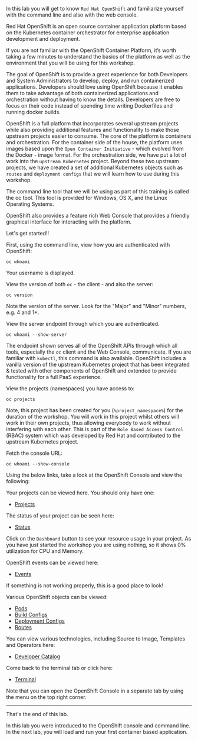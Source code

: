 In this lab you will get to know ``Red Hat OpenShift`` and familiarize yourself with the command line and also with the web console. 

Red Hat OpenShift is an open source container application platform based on the Kubernetes container orchestrator for enterprise application development and deployment. 

If you are not familiar with the OpenShift Container Platform, it’s worth taking a few minutes to understand the basics of the platform as well as the environment that you will be using for this workshop.

The goal of OpenShift is to provide a great experience for both Developers and System Administrators to develop, deploy, and run containerized applications. Developers should love using OpenShift because it enables them to take advantage of both containerized applications and orchestration without having to know the details. Developers are free to focus on their code instead of spending time writing Dockerfiles and running docker builds.

OpenShift is a full platform that incorporates several upstream projects while also providing additional features and functionality to make those upstream projects easier to consume. The core of the platform is containers and orchestration. For the container side of the house, the platform uses images based upon the ``Open Container Initiative`` - which evolved from the Docker - image format. For the orchestration side, we have put a lot of work into the ``upstream Kubernetes`` project. Beyond these two upstream projects, we have created a set of additional Kubernetes objects such as ``routes`` and ``deployment configs`` that we will learn how to use during this workshop.

The command line tool that we will be using as part of this training is called the oc tool. This tool is provided for Windows, OS X, and the Linux Operating Systems.

OpenShift also provides a feature rich Web Console that provides a friendly graphical interface for interacting with the platform.

Let's get started!! 

First, using the command line, view how you are authenticated with OpenShift:

```execute
oc whoami
```

Your username is displayed.  

View the version of both ``oc`` - the client - and also the server:

```execute
oc version
```

Note the version of the server. Look for the "Major" and "Minor" numbers, e.g. 4 and 1+.

View the server endpoint through which you are authenticated.  

```execute
oc whoami --show-server
```

The endpoint shown serves all of the OpenShift APIs through which all tools, especially the ``oc`` client and the Web Console, communicate. If you are familiar with ``kubectl``, this command is also available. OpenShift includes a vanilla version of the upstream Kubernetes project that has been integrated & tested with other components of OpenShift and extended to provide functionality for a full PaaS experience. 

View the projects (namespaces) you have access to:

```execute
oc projects
```

Note, this project has been created for you (``%project_namespace%``) for the duration of the workshop. You will work in this project whilst others will work in their own projects, thus allowing everybody to work without interfering with each other.  This is part of the ``Role Based Access Control`` (RBAC) system which was developed by Red Hat and contributed to the upstream Kubernetes project. 

Fetch the console URL:

```execute
oc whoami --show-console
```

Using the below links, take a look at the OpenShift Console and view the following:

Your projects can be viewed here.  You should only have one: 

* [Projects](%console_url%) 

The status of your project can be seen here:

* [Status](%console_url%/overview/ns/%project_namespace%)

Click on the ``Dashboard`` button to see your resource usage in your project. As you have just started the workshop you are using nothing, so it shows 0% utilization for CPU and Memory.  

OpenShift events can be viewed here:

* [Events](%console_url%/k8s/ns/%project_namespace%/events)

If something is not working properly, this is a good place to look! 

Various OpenShift objects can be viewed:

* [Pods](%console_url%/k8s/ns/%project_namespace%/pods) 
* [Build Configs](%console_url%/k8s/ns/%project_namespace%/buildconfigs)
* [Deployment Configs](%console_url%/k8s/ns/%project_namespace%/deploymentconfigs)
* [Routes](%console_url%/k8s/ns/%project_namespace%/routes) 

<!--
* [Workloads](%console_url%/k8s/cluster/projects/%project_namespace%/workloads)
-->

You can view various technologies, including Source to Image, Templates and Operators here:

* [Developer Catalog](%console_url%/catalog/ns/%project_namespace%)

<!--
Note, this is not availabe on RHPDS 
* [Operator management](%console_url%/operatormanagement/ns/%project_namespace%)
-->

Come back to the terminal tab or click here:

* [Terminal](%terminal_url%)

Note that you can open the OpenShift Console in a separate tab by using the menu on the top right corner.

---
That's the end of this lab.

In this lab you were introduced to the OpenShift console and command line.  In the next lab, you will load and run your first container based application. 



